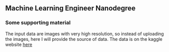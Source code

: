 ## Machine Learning Engineer Nanodegree
### Some supporting material
The input data are images with very high resolution, so instead of uploading the images, here I will provide the source of data. The data is on the kaggle website [here](https://www.kaggle.com/c/intel-mobileodt-cervical-cancer-screening/data)



